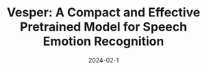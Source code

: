 ---
title: "Vesper: A Compact and Effective Pretrained Model for Speech Emotion Recognition"
collection: journals
permalink: /publication/vesper
date: 2024-02-1
year: "2024"
venue: "IEEE TAFFC"
city: 
state: ""
thumbnail: "vesper.png"
teaser :
authors: "Weidong Chen, Xiaofen Xing, Peihao Chen, Xiangmin Xu"
bibtex: vesper.txt
uri: vesper.pdf
arxiv: 
project: 
source: https://github.com/HappyColor/Vesper
poster:
data:
---